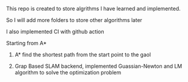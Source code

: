 This repo is created to store algrithms I have learned and implemented.

So I will add more folders to store other algorithms later

I also implemented CI with github action

Starting from A*

1) A* find the shortest path from the start point to the gaol

2) Grap Based SLAM backend, implemented Guassian-Newton and LM algorithm to solve the optimization problem

